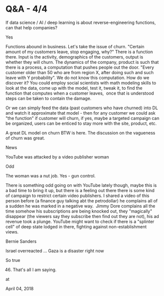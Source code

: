 # Q&A - 4/4

If data science / AI / deep learning is about reverse-engineering functions, can that help companies?

Yes

Functions abound in business. Let's take the issue of churn. "Certain amount of my customers leave, stop engaging, why?" There is a function there. Input is the activity, demographics of the customers, output is whether they will churn. The dynamics of the company, product is such that there is a process, a computation that pushes people out the door. "Every customer older than 50 who are from region X, after doing such and such leave with Y probability". We do not know this computation. How do we discover it? You could employ social scientists with math modeling skills to look at the data, come up with the model, test it, tweak it, to find the function that computes when a customer leaves,  once that is understood steps can be taken to contain the damage.

Or we can simply feed the data (past customers who have churned) into DL and watch it approximate that model - then for any customer we could ask "the function" if customer will churn, if yes, maybe a targeted campaign can be organized, users can be enticed to stay more with the site, product, etc. 

A great DL model on churn BTW is here. The discussion on the vagueness of churn was great.

News

YouTube was attacked by a video publisher woman

Odd

The woman was a nut job. Yes - gun control.

There is something odd going on with YouTube lately though, maybe this
is a bad time to bring it up, but there is a feeling out there there
is some kind of campaign to restrict certain video publishers. I
shared a video of this person before (a finance guy talking abt the
petrodollar) he complains all of a sudden he was marked in a negative
way.  Jimmy Dore complains all the time somehow his subscriptions are
being knocked out, they "magically" disappear (the viewers say they
subscribe then find out they are not), his ad revenue took a
plunge. YouTube might want to check if there is a "splinter cell" of
deep state lodged in there, fighting against non-establishment views.

Bernie Sanders

Israel overreacted ... Gaza is a disaster right now

So true

46. That's all I am saying.








at

April 04, 2018















